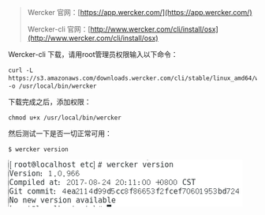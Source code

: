 > Wercker 官网：[https://app.wercker.com/](https://app.wercker.com/)
>
> Wercker-cli 官网：[http://www.wercker.com/cli/install/osx](http://www.wercker.com/cli/install/osx)

Wercker-cli 下载，请用root管理员权限输入以下命令：

```
curl -L https://s3.amazonaws.com/downloads.wercker.com/cli/stable/linux_amd64/wercker -o /usr/local/bin/wercker
```

下载完成之后，添加权限：

```
chmod u+x /usr/local/bin/wercker
```

然后测试一下是否一切正常可用：

```
$ wercker version
```

![](/assets/123123d55dd8saassa09as9jcjxcxcx.png)



